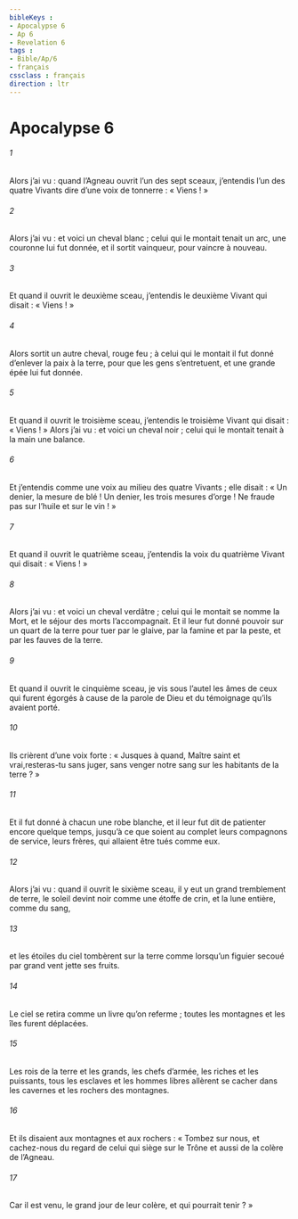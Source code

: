 ```yaml
---
bibleKeys : 
- Apocalypse 6
- Ap 6
- Revelation 6
tags : 
- Bible/Ap/6
- français
cssclass : français
direction : ltr
---
```


# Apocalypse 6

###### 1
Alors j’ai vu : quand l’Agneau ouvrit l’un des sept sceaux, j’entendis l’un des quatre Vivants dire d’une voix de tonnerre : « Viens ! »
###### 2
Alors j’ai vu : et voici un cheval blanc ; celui qui le montait tenait un arc, une couronne lui fut donnée, et il sortit vainqueur, pour vaincre à nouveau.
###### 3
Et quand il ouvrit le deuxième sceau, j’entendis le deuxième Vivant qui disait : « Viens ! »
###### 4
Alors sortit un autre cheval, rouge feu ; à celui qui le montait il fut donné d’enlever la paix à la terre, pour que les gens s’entretuent, et une grande épée lui fut donnée.
###### 5
Et quand il ouvrit le troisième sceau, j’entendis le troisième Vivant qui disait : « Viens ! » Alors j’ai vu : et voici un cheval noir ; celui qui le montait tenait à la main une balance.
###### 6
Et j’entendis comme une voix au milieu des quatre Vivants ; elle disait : « Un denier, la mesure de blé ! Un denier, les trois mesures d’orge ! Ne fraude pas sur l’huile et sur le vin ! »
###### 7
Et quand il ouvrit le quatrième sceau, j’entendis la voix du quatrième Vivant qui disait : « Viens ! »
###### 8
Alors j’ai vu : et voici un cheval verdâtre ; celui qui le montait se nomme la Mort, et le séjour des morts l’accompagnait. Et il leur fut donné pouvoir sur un quart de la terre pour tuer par le glaive, par la famine et par la peste, et par les fauves de la terre.
###### 9
Et quand il ouvrit le cinquième sceau, je vis sous l’autel les âmes de ceux qui furent égorgés à cause de la parole de Dieu et du témoignage qu’ils avaient porté.
###### 10
Ils crièrent d’une voix forte : « Jusques à quand, Maître saint et vrai,resteras-tu sans juger, sans venger notre sang sur les habitants de la terre ? »
###### 11
Et il fut donné à chacun une robe blanche, et il leur fut dit de patienter encore quelque temps, jusqu’à ce que soient au complet leurs compagnons de service, leurs frères, qui allaient être tués comme eux.
###### 12
Alors j’ai vu : quand il ouvrit le sixième sceau, il y eut un grand tremblement de terre, le soleil devint noir comme une étoffe de crin, et la lune entière, comme du sang,
###### 13
et les étoiles du ciel tombèrent sur la terre comme lorsqu’un figuier secoué par grand vent jette ses fruits.
###### 14
Le ciel se retira comme un livre qu’on referme ; toutes les montagnes et les îles furent déplacées.
###### 15
Les rois de la terre et les grands, les chefs d’armée, les riches et les puissants, tous les esclaves et les hommes libres allèrent se cacher dans les cavernes et les rochers des montagnes.
###### 16
Et ils disaient aux montagnes et aux rochers : « Tombez sur nous, et cachez-nous du regard de celui qui siège sur le Trône et aussi de la colère de l’Agneau.
###### 17
Car il est venu, le grand jour de leur colère, et qui pourrait tenir ? »
